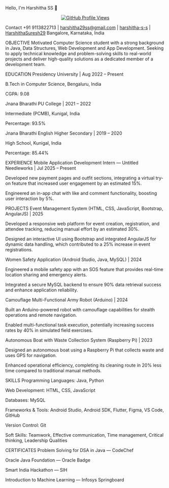 Hello, I'm Harshitha SS 👋
<p align="center">
<a href="https://www.google.com/search?q=https://visitor-badge.laobi.icu/badge%3Fpage_id%3DHarshithaSuresh29.HarshithaSuresh29">
<img src="https://www.google.com/search?q=https://visitor-badge.laobi.icu/badge%3Fpage_id%3DHarshithaSuresh29.HarshithaSuresh29" alt="GitHub Profile Views" />
</a>
</p>

Contact
+91 9113822713 | <a href="mailto:harshitha29ss@gmail.com">harshitha29ss@gmail.com</a> | <a href="https://www.google.com/search?q=https://www.linkedin.com/in/harshitha-s-s">harshitha-s-s</a> | <a href="https://www.google.com/search?q=https://github.com/HarshithaSuresh29">HarshithaSuresh29</a>
Bangalore, Karnataka, India

OBJECTIVE
Motivated Computer Science student with a strong background in Java, Data Structures, Web Development and App Development. Seeking to apply technical knowledge and problem-solving skills to real-world projects and deliver high-quality solutions as a dedicated member of a development team.

EDUCATION
Presidency University | Aug 2022 – Present

B.Tech in Computer Science, Bengaluru, India

CGPA: 9.08

Jnana Bharathi PU College | 2021 – 2022

Intermediate (PCMB), Kunigal, India

Percentage: 93.5%

Jnana Bharathi English Higher Secondary | 2019 – 2020

High School, Kunigal, India

Percentage: 85.44%

EXPERIENCE
Mobile Application Development Intern — Untitled Needleworks | Jul 2025 – Present

Developed new payment pages and outfit sections, integrating a virtual try-on feature that increased user engagement by an estimated 15%.

Engineered an in-app chat with like and comment functionality, boosting user interaction by 5%.

PROJECTS
Event Management System (HTML, CSS, JavaScript, Bootstrap, AngularJS) | 2025

Developed a responsive web platform for event creation, registration, and attendee tracking, reducing manual effort by an estimated 30%.

Designed an interactive UI using Bootstrap and integrated AngularJS for dynamic data handling, which contributed to a 25% increase in event registrations.

Women Safety Application (Android Studio, Java, MySQL) | 2024

Engineered a mobile safety app with an SOS feature that provides real-time location sharing and emergency alerts.

Integrated a secure MySQL backend to ensure 90% data retrieval success and enhance application reliability.

Camouflage Multi-Functional Army Robot (Arduino) | 2024

Built an Arduino-powered robot with camouflage capabilities for stealth operations and remote navigation.

Enabled multi-functional task execution, potentially increasing success rates by 40% in simulated field exercises.

Autonomous Boat with Waste Collection System (Raspberry Pi) | 2023

Designed an autonomous boat using a Raspberry Pi that collects waste and uses GPS for navigation.

Enhanced operational efficiency, completing its cleaning route in 20% less time compared to traditional manual methods.

SKILLS
Programming Languages: Java, Python

Web Development: HTML, CSS, JavaScript

Databases: MySQL

Frameworks & Tools: Android Studio, Android SDK, Flutter, Figma, VS Code, GitHub

Version Control: Git

Soft Skills: Teamwork, Effective communication, Time management, Critical thinking, Leadership Qualities

CERTIFICATES
Problem Solving for DSA in Java — CodeChef

Oracle Java Foundation — Oracle Badge

Smart India Hackathon — SIH

Introduction to Machine Learning — Infosys Springboard
